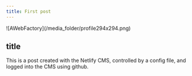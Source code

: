 ```yaml
---
title: First post
---
```

!\[AWebFactory](/media\_folder/profile294x294.png)

## title

This is a post created with the Netlify CMS, controlled by a config file, and logged into the CMS using github.

